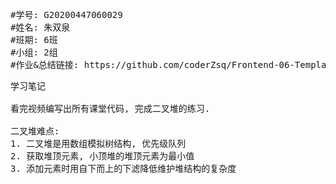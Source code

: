 <pre>
#学号: G20200447060029
#姓名: 朱双泉
#班期: 6班
#小组: 2组
#作业&总结链接: https://github.com/coderZsq/Frontend-06-Template/tree/main/Week%2002
</pre>

<pre>
学习笔记

看完视频编写出所有课堂代码, 完成二叉堆的练习.

二叉堆难点: 
1. 二叉堆是用数组模拟树结构, 优先级队列
2. 获取堆顶元素, 小顶堆的堆顶元素为最小值
3. 添加元素时用自下而上的下滤降低维护堆结构的复杂度
</pre>